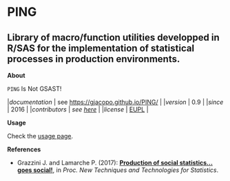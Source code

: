PING
====

Library of macro/function utilities developped in R/SAS for the implementation of statistical processes in production environments.
---

**About**

`PING` Is Not GSAST! 

|*documentation* | see https://gjacopo.github.io/PING/ |
|*version*       | 0.9 |
|*since*         | 2016 |
|*contributors*  | _see [here](https://gjacopo.github.io/PING/d3/df9/mainpage_about.html)_ |
|*license*       | [EUPL](https://joinup.ec.europa.eu/sites/default/files/eupl1.1.-licence-en_0.pdf) |

**Usage**

Check the [usage page](https://gjacopo.github.io/PING/dd/dcb/mainpage_usage.html).

**<a name="References"></a>References**

* Grazzini J. and Lamarche P. (2017): 
  [**Production of social statistics... goes social!**](https://www.conference-service.com/NTTS2017/documents/agenda/data/abstracts/abstract_124.html), 
  in _Proc.  New Techniques and Technologies for Statistics_.
